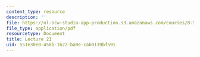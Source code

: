 ```yaml
---
content_type: resource
description: ''
file: https://ol-ocw-studio-app-production.s3.amazonaws.com/courses/8-592j-statistical-physics-in-biology-spring-2011/551e30e0458b1622ba9ecab0139bf591_MIT8_592JS11_lec21.pdf
file_type: application/pdf
resourcetype: Document
title: Lecture 21
uid: 551e30e0-458b-1622-ba9e-cab0139bf591
---
```

